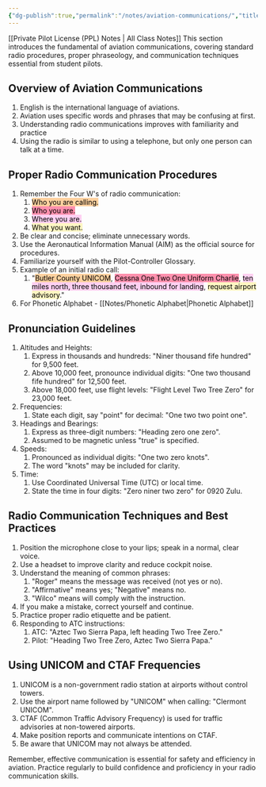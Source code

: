 ```yaml
---
{"dg-publish":true,"permalink":"/notes/aviation-communications/","title":"Aviation Communications","tags":["aviation","classnotes"]}
---
```



[[Private Pilot License (PPL) Notes \| All Class Notes]]
This section introduces the fundamental of aviation communications, covering standard radio procedures, proper phraseology, and communication techniques essential from student pilots.
## Overview of Aviation Communications
1. English is the international language of aviations. 
2. Aviation uses specific words and phrases that may be confusing at first. 
3. Understanding radio communications improves with familiarity and practice
4. Using the radio is similar to using a telephone, but only one person can talk at a time. 

## Proper Radio Communication Procedures
1. Remember the Four W's of radio communication: 
	1. <mark style="background: #FFB86CA6;"> Who you are calling.</mark>
	2. <mark style="background: #FF5582A6;">Who you are.</mark>
	3. <mark style="background: #FFB8EBA6;"> Where you are.</mark>
	4. <mark style="background: #FFF3A3A6;">What you want. </mark>
2. Be clear and concise; eliminate unnecessary words.
3. Use the Aeronautical Information Manual (AIM) as the official source for procedures.
4. Familiarize yourself with the Pilot-Controller Glossary.
5. Example of an initial radio call:
    1. "<mark style="background: #FFB86CA6;">Butler County UNICOM</mark>, <mark style="background: #FF5582A6;">Cessna One Two One Uniform Charlie</mark>, <mark style="background: #FFB8EBA6;">ten miles north, three thousand feet, inbound for landing</mark>, <mark style="background: #FFF3A3A6;">request airport advisory</mark>."
6. For Phonetic Alphabet - [[Notes/Phonetic Alphabet\|Phonetic Alphabet]]

## Pronunciation Guidelines

1. Altitudes and Heights:
    1. Express in thousands and hundreds: "Niner thousand fife hundred" for 9,500 feet.
    2. Above 10,000 feet, pronounce individual digits: "One two thousand fife hundred" for 12,500 feet.
    3. Above 18,000 feet, use flight levels: "Flight Level Two Tree Zero" for 23,000 feet.
2. Frequencies:
    1. State each digit, say "point" for decimal: "One two two point one".
3. Headings and Bearings:
    1. Express as three-digit numbers: "Heading zero one zero".
    2. Assumed to be magnetic unless "true" is specified.
4. Speeds:
    1. Pronounced as individual digits: "One two zero knots".
    2. The word "knots" may be included for clarity.
5. Time:
    1. Use Coordinated Universal Time (UTC) or local time.
    2. State the time in four digits: "Zero niner two zero" for 0920 Zulu.

## Radio Communication Techniques and Best Practices

1. Position the microphone close to your lips; speak in a normal, clear voice.
2. Use a headset to improve clarity and reduce cockpit noise.
3. Understand the meaning of common phrases:
    1. "Roger" means the message was received (not yes or no).
    2. "Affirmative" means yes; "Negative" means no.
    3. "Wilco" means will comply with the instruction.
4. If you make a mistake, correct yourself and continue.
5. Practice proper radio etiquette and be patient.
6. Responding to ATC instructions:
    1. ATC: "Aztec Two Sierra Papa, left heading Two Tree Zero."
    2. Pilot: "Heading Two Tree Zero, Aztec Two Sierra Papa."

## Using UNICOM and CTAF Frequencies

1. UNICOM is a non-government radio station at airports without control towers.
2. Use the airport name followed by "UNICOM" when calling: "Clermont UNICOM".
3. CTAF (Common Traffic Advisory Frequency) is used for traffic advisories at non-towered airports.
4. Make position reports and communicate intentions on CTAF.
5. Be aware that UNICOM may not always be attended.

Remember, effective communication is essential for safety and efficiency in aviation. Practice regularly to build confidence and proficiency in your radio communication skills.